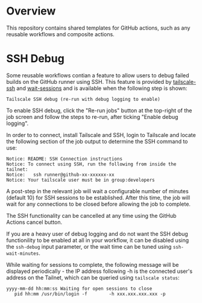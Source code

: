 # Overview

This repository contains shared templates for GitHub actions, such as any
reusable workflows and composite actions.

# SSH Debug

Some reusable workflows contian a feature to allow users to debug failed builds
on the GitHub runner using SSH.  This feature is provided by
[tailscale-ssh](tailscale-ssh) and [wait-sessions](wait-sessions) and is
available when the following step is shown:

```
Tailscale SSH debug (re-run with debug logging to enable)
```

To enable SSH debug, click the "Re-run jobs" button at the top-right of the
job screen and follow the steps to re-run, after ticking "Enable debug
logging".

In order to to connect, install Tailscale and SSH, login to Tailscale and
locate the following section of the job output to determine the SSH command to
use:

```
Notice: README: SSH Connection instructions
Notice: To connect using SSH, run the following from inside the tailnet:
Notice:   ssh runner@github-xx-xxxxxx-xx
Notice: Your tailscale user must be in group:developers
```

A post-step in the relevant job will wait a configurable number of minutes
(default 10) for SSH sessions to be established.  After this time, the job will
wait for any connections to be closed before allowing the job to complete.

The SSH functionality can be cancelled at any time using the GitHub Actions
cancel button.

If you are a heavy user of debug logging and do not want the SSH debug
functionility to be enabled at all in your workflow, it can be disabled using
the `ssh-debug` input parameter, or the wait time can be tuned using
`ssh-wait-minutes`.

While waiting for sessions to complete, the following message will be displayed
periodically - the IP address following -h is the connected user's address on
the Tailnet, which can be queried using `tailscale status`:

```
yyyy-mm-dd hh:mm:ss Waiting for open sessions to close
   pid hh:mm /usr/bin/login -f        -h xxx.xxx.xxx.xxx -p
```
